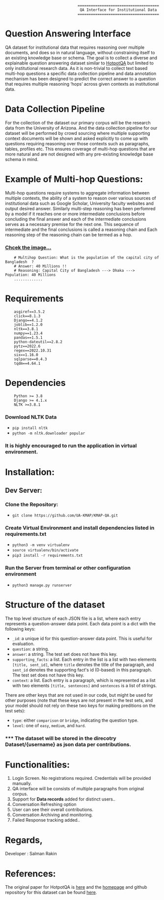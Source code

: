 

                                     =====================================
                                      QA Interface for Institutional Data
                                     =====================================


# Question Answering Interface

QA dataset for institutional data that requires reasoning over multiple documents, and does so in natural language,
without constraining itself to an existing knowledge base or schema. The goal is to collect a diverse and
explainable question answering dataset similar to [HotpotQA](https://huggingface.co/datasets/hotpot_qa/viewer) but
limited to only institutional research data. As it is non-trivial to collect text based multi-hop questions a
specific data collection pipeline and data annotation mechanism has been designed to predict the correct answer to a
question that requires multiple reasoning ‘hops’ across given contexts as institutional data. 

# Data Collection Pipeline

For the collection of the dataset our primary corpus will be the research data from the University of Arizona. And
the data collection pipeline for our dataset will be performed by crowd sourcing where multiple supporting context
documents will be shown and asked explicitly to come up with questions requiring reasoning over those contexts such
as paragraphs, tables, profiles etc. This ensures coverage of multi-hop questions that are more natural and are not
designed with any pre-existing knowledge base schema in mind.



# Example of Multi-hop Questions: 

Multi-hop questions require systems to aggregate information between multiple contexts, the ability of a system to
reason over various sources of institutional data such as Google Scholar, University faculty websites and output 
desired answer. Similarly multi-step reasoning has been perfomred by a model if it reaches one or more intermediate 
conclusions before concluding the final answer and each of the intermediate conclusions serves as a necessary
premise for the next one. This sequence of intermediate and the final conclusions is called a reasoning chain and
Each reasoning step of the reasoning chain can be termed as a hop.

### [Chcek the image...](https://github.com/UA-KMAP/KMAP-QA/blob/main/qa_interface/templates/images/MHQA.png)


        # Multihop Question: What is the population of the capital city of Bangladesh  ?
        # Answer: 40 Millions !!
        # Reasoning: Capital City of Bangladesh ---> Dhaka ---> Population: 40 Millions
        .............

 

# Requirements 

        asgiref==3.5.2
        click==8.1.3
        Django==4.1.2
        joblib==1.2.0
        nltk==3.8.1
        numpy==1.23.4
        pandas==1.5.1
        python-dateutil==2.8.2
        pytz==2022.6
        regex==2022.10.31
        six==1.16.0
        sqlparse==0.4.3
        tqdm==4.64.1

# Dependencies

        Python >= 3.8
        Django >= 4.1.x
        NLTK >=3.8.1

### Download NLTK Data
* `pip install nltk`
* `python -m nltk.downloader popular`

### It is highly encouraged to run the application in virtual environment. 


# Installation:

## Dev Server:

### Clone the Repository:
* `git clone https://github.com/UA-KMAP/KMAP-QA.git`


### Create Virtual Environment and install dependencies listed in requirements.txt
* `python3 -m venv virtualenv`
* `source virtualenv/bin/activate`
* `pip3 install -r requirements.txt`

### Run the Server from terminal or other configuration environment
* `python3 manage.py runserver`


# Structure of the dataset

The top level structure of each JSON file is a list, where each entry represents a question-answer data point. Each data point is
a dict with the following keys:
- `_id`: a unique id for this question-answer data point. This is useful for evaluation.
- `question`: a string.
- `answer`: a string. The test set does not have this key.
- `supporting_facts`: a list. Each entry in the list is a list with two elements `[title, sent_id]`, where `title` denotes the title of the 
paragraph, and `sent_id` denotes the supporting fact's id (0-based) in this paragraph. The test set does not have this key.
- `context`: a list. Each entry is a paragraph, which is represented as a list with two elements `[title, sentences]` and `sentences` is a list
of strings.

There are other keys that are not used in our code, but might be used for other purposes (note that these keys are not present in the test sets, and your model should not rely on these two keys for making preditions on the test sets):
- `type`: either `comparison` or `bridge`, indicating the question type. 
- `level`: one of `easy`, `medium`, and `hard`. 

### *** The dataset will be stored in the direcotry Dataset/{username} as json data per contributions. 

# Functionalities:

1. Login Screen. No registrations required. Credentials will be provided manually. 
2. QA interface will be consists of multiple paragraphs from original corpus. 
3. Support for **Data records** added for distinct users..
4. Conversation Refreshing option
5. User can see their overall contributions.
6. Conversation Archiving and monitoring.
7. Failed Response tracking added..

# Regards, 

Developer : Salman Rakin

# References: 

The original paper for HotpotQA is [here](https://arxiv.org/abs/1809.09600) and the [homepage](https://hotpotqa.github.io/) and github repository for this dataset can be found [here](https://github.com/hotpotqa/hotpot).  
	